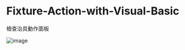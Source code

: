 # Fixture-Action-with-Visual-Basic
檢查治具動作面板

![image](https://github.com/jaspers0324/Fixture-Action-with-Visual-Basic-/blob/master/PLC%E6%B2%BB%E5%85%B7%E5%8B%95%E4%BD%9C%E6%8E%A7%E5%88%B6/DUT%20Dis-Link.png)
